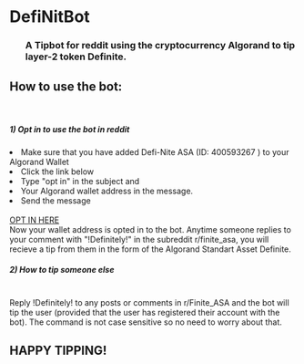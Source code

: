 # DefiNitBot
<h3><ul>A Tipbot for reddit using the cryptocurrency Algorand to tip layer-2 token Definite.</ul></h3>

<h2> How to use the bot:</h2><br/>
<h5>1) Opt in to use the bot in reddit</h5>
<li>Make sure that you have added Defi-Nite ASA (ID: 400593267 ) to your Algorand Wallet</li>
<li>Click the link below</li>
<li>Type "opt in" in the subject and </li>
<li>Your Algorand wallet address in the message.</li>
<li>Send the message</li>
<br />
<a href="https://www.reddit.com/message/compose/?to=DefiniteASABot" >OPT IN HERE </a>
  <br />
  Now your wallet address is opted in to the bot. Anytime someone replies to your comment with "!Definitely!" in the subreddit r/finite_asa, you will recieve a tip from them in the form of the Algorand Standart Asset Definite.
  
  <h5>2) How to tip someone else </h5><br />
  Reply !Definitely! to any posts or comments in r/Finite_ASA and the bot will tip the user (provided that the user has registered their account with the bot). The command is not case sensitive so no need to worry about that.
  
  <h2> HAPPY TIPPING! </h2>
